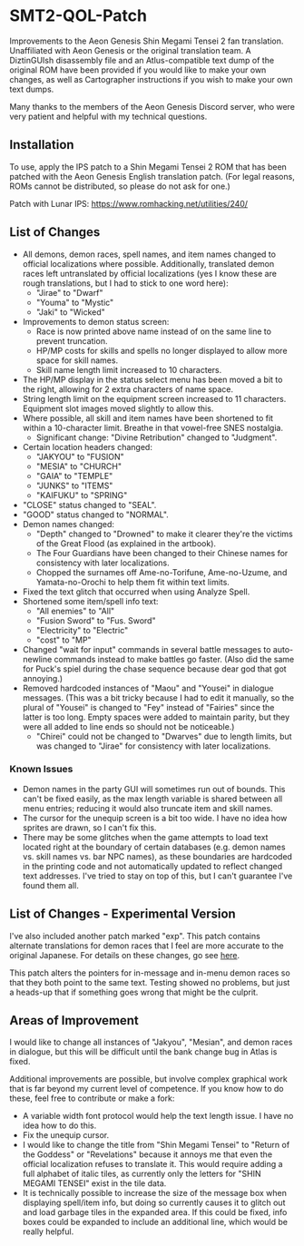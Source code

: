 # SMT2-QOL-Patch
Improvements to the Aeon Genesis Shin Megami Tensei 2 fan translation. Unaffiliated with Aeon Genesis or the original translation team. A DiztinGUIsh disassembly file and an Atlus-compatible text dump of the original ROM have been provided if you would like to make your own changes, as well as Cartographer instructions if you wish to make your own text dumps.

Many thanks to the members of the Aeon Genesis Discord server, who were very patient and helpful with my technical questions.

## Installation
To use, apply the IPS patch to a Shin Megami Tensei 2 ROM that has been patched with the Aeon Genesis English translation patch. (For legal reasons, ROMs cannot be distributed, so please do not ask for one.)

Patch with Lunar IPS: https://www.romhacking.net/utilities/240/

## List of Changes
* All demons, demon races, spell names, and item names changed to official localizations where possible. Additionally, translated demon races left untranslated by official localizations (yes I know these are rough translations, but I had to stick to one word here):
  * "Jirae" to "Dwarf"
  * "Youma" to "Mystic"
  * "Jaki" to "Wicked"
* Improvements to demon status screen:
  * Race is now printed above name instead of on the same line to prevent truncation.
  * HP/MP costs for skills and spells no longer displayed to allow more space for skill names.
  * Skill name length limit increased to 10 characters.
* The HP/MP display in the status select menu has been moved a bit to the right, allowing for 2 extra characters of name space.
* String length limit on the equipment screen increased to 11 characters. Equipment slot images moved slightly to allow this.
* Where possible, all skill and item names have been shortened to fit within a 10-character limit. Breathe in that vowel-free SNES nostalgia.
  * Significant change: "Divine Retribution" changed to "Judgment".
* Certain location headers changed:
  * "JAKYOU" to "FUSION"
  * "MESIA" to "CHURCH"
  * "GAIA" to "TEMPLE"
  * "JUNKS" to "ITEMS"
  * "KAIFUKU" to "SPRING"
* "CLOSE" status changed to "SEAL".
* "GOOD" status changed to "NORMAL".
* Demon names changed:
  * "Depth" changed to "Drowned" to make it clearer they're the victims of the Great Flood (as explained in the artbook).
  * The Four Guardians have been changed to their Chinese names for consistency with later localizations.
  * Chopped the surnames off Ame-no-Torifune, Ame-no-Uzume, and Yamata-no-Orochi to help them fit within text limits.
* Fixed the text glitch that occurred when using Analyze Spell.
* Shortened some item/spell info text:
  * "All enemies" to "All"
  * "Fusion Sword" to "Fus. Sword"
  * "Electricity" to "Electric"
  * "cost" to "MP"
* Changed "wait for input" commands in several battle messages to auto-newline commands instead to make battles go faster. (Also did the same for Puck's spiel during the chase sequence because dear god that got annoying.)
* Removed hardcoded instances of "Maou" and "Yousei" in dialogue messages. (This was a bit tricky because I had to edit it manually, so the plural of "Yousei" is changed to "Fey" instead of "Fairies" since the latter is too long. Empty spaces were added to maintain parity, but they were all added to line ends so should not be noticeable.)
  * "Chirei" could not be changed to "Dwarves" due to length limits, but was changed to "Jirae" for consistency with later localizations.

### Known Issues
* Demon names in the party GUI will sometimes run out of bounds. This can't be fixed easily, as the max length variable is shared between all menu entries; reducing it would also truncate item and skill names.
* The cursor for the unequip screen is a bit too wide. I have no idea how sprites are drawn, so I can't fix this.
* There may be some glitches when the game attempts to load text located right at the boundary of certain databases (e.g. demon names vs. skill names vs. bar NPC names), as these boundaries are hardcoded in the printing code and not automatically updated to reflect changed text addresses. I've tried to stay on top of this, but I can't guarantee I've found them all.

## List of Changes - Experimental Version
I've also included another patch marked "exp". This patch contains alternate translations for demon races that I feel are more accurate to the original Japanese. For details on these changes, go see [here](https://github.com/AFriendlyIrin/SMT-text-editing).

This patch alters the pointers for in-message and in-menu demon races so that they both point to the same text. Testing showed no problems, but just a heads-up that if something goes wrong that might be the culprit.

## Areas of Improvement
I would like to change all instances of "Jakyou", "Mesian", and demon races in dialogue, but this will be difficult until the bank change bug in Atlas is fixed.

Additional improvements are possible, but involve complex graphical work that is far beyond my current level of competence. If you know how to do these, feel free to contribute or make a fork:
* A variable width font protocol would help the text length issue. I have no idea how to do this.
* Fix the unequip cursor.
* I would like to change the title from "Shin Megami Tensei" to "Return of the Goddess" or "Revelations" because it annoys me that even the official localization refuses to translate it. This would require adding a full alphabet of italic tiles, as currently only the letters for "SHIN MEGAMI TENSEI" exist in the tile data.
* It is technically possible to increase the size of the message box when displaying spell/item info, but doing so currently causes it to glitch out and load garbage tiles in the expanded area. If this could be fixed, info boxes could be expanded to include an additional line, which would be really helpful.
